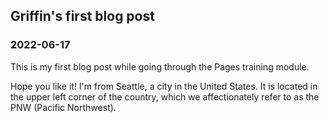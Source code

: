 ## Griffin's first blog post 
### 2022-06-17

This is my first blog post while going through the Pages training module.

Hope you like it! I'm from Seattle, a city in the United States. It is located in the upper left corner of the country, which we affectionately refer to as the PNW (Pacific Northwest).
